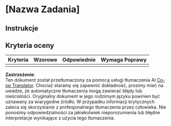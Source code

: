 <!--
CO_OP_TRANSLATOR_METADATA:
{
  "original_hash": "b5f62ec256c7e43e771f0d3b4e1a9130",
  "translation_date": "2025-08-24T13:49:16+00:00",
  "source_file": "lesson-template/assignment.md",
  "language_code": "pl"
}
-->
# [Nazwa Zadania]

## Instrukcje

## Kryteria oceny

| Kryteria | Wzorowe | Odpowiednie | Wymaga Poprawy |
| -------- | --------- | -------- | ----------------- |
|          |           |          |                   |

**Zastrzeżenie**:  
Ten dokument został przetłumaczony za pomocą usługi tłumaczenia AI [Co-op Translator](https://github.com/Azure/co-op-translator). Chociaż staramy się zapewnić dokładność, prosimy mieć na uwadze, że automatyczne tłumaczenia mogą zawierać błędy lub nieścisłości. Oryginalny dokument w jego rodzimym języku powinien być uznawany za wiarygodne źródło. W przypadku informacji krytycznych zaleca się skorzystanie z profesjonalnego tłumaczenia przez człowieka. Nie ponosimy odpowiedzialności za jakiekolwiek nieporozumienia lub błędne interpretacje wynikające z użycia tego tłumaczenia.